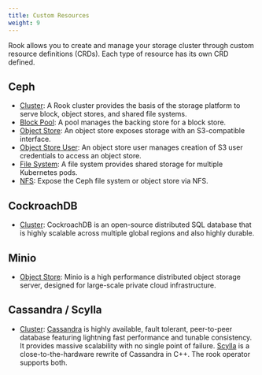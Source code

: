 ```yaml
---
title: Custom Resources
weight: 9
---
```


Rook allows you to create and manage your storage cluster through custom resource definitions (CRDs). Each type of resource
has its own CRD defined.

## Ceph
- [Cluster](ceph-cluster-crd.md): A Rook cluster provides the basis of the storage platform to serve block, object stores, and shared file systems.
- [Block Pool](ceph-pool-crd.md): A pool manages the backing store for a block store.
- [Object Store](ceph-object-store-crd.md): An object store exposes storage with an S3-compatible interface.
- [Object Store User](ceph-object-store-user-crd.md): An object store user manages creation of S3 user credentials to access an object store.
- [File System](ceph-filesystem-crd.md): A file system provides shared storage for multiple Kubernetes pods.
- [NFS](ceph-nfs-crd.md): Expose the Ceph file system or object store via NFS.

## CockroachDB
- [Cluster](cockroachdb-cluster-crd.md): CockroachDB is an open-source distributed SQL database that is highly scalable across multiple global regions and also highly durable.

## Minio
- [Object Store](minio-object-store-crd.md): Minio is a high performance distributed object storage server, designed for large-scale private cloud infrastructure.

## Cassandra / Scylla
- [Cluster](cassandra-cluster-crd.md): [Cassandra](http://cassandra.apache.org/) is highly available, fault tolerant, peer-to-peer database featuring lightning fast performance and tunable consistency. It provides massive scalability with no single point of failure.
[Scylla](https://www.scylladb.com) is a close-to-the-hardware rewrite of Cassandra in C++. The rook operator supports both.
